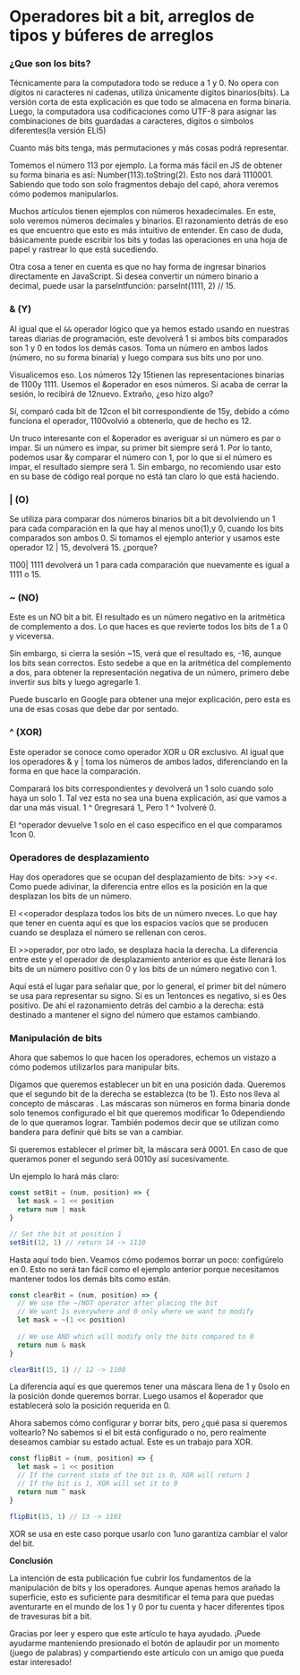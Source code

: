 # Operadores bit a bit, arreglos de tipos y búferes de arreglos #

### **¿Que son los bits?**

Técnicamente para la computadora todo se reduce a 1 y 0. No opera con dígitos ni caracteres ni cadenas, utiliza únicamente dígitos binarios(bits).
La versión corta de esta explicación es que todo se almacena en forma binaria. Luego, la computadora usa codificaciones como UTF-8 para asignar las combinaciones de bits guardadas a caracteres, dígitos o símbolos diferentes(la versión ELI5)

Cuanto más bits tenga, más permutaciones y más cosas podrá representar. 

Tomemos el número 113 por ejemplo. La forma más fácil en JS de obtener su forma binaria es así: Number(113).toString(2). Esto nos dará 1110001. Sabiendo que todo son solo fragmentos debajo del capó, ahora veremos cómo podemos manipularlos.

Muchos artículos tienen ejemplos con números hexadecimales. En este, solo veremos números decimales y binarios. El razonamiento detrás de eso es que encuentro que esto es más intuitivo de entender. En caso de duda, básicamente puede escribir los bits y todas las operaciones en una hoja de papel y rastrear lo que está sucediendo.

Otra cosa a tener en cuenta es que no hay forma de ingresar binarios directamente en JavaScript. Si desea convertir un número binario a decimal, puede usar la parseIntfunción: parseInt(1111, 2) // 15.

### **& (Y)**
Al igual que el `&&` operador lógico que ya hemos estado usando en nuestras tareas diarias de programación, este devolverá 1 si ambos bits comparados son 1 y 0 en todos los demás casos. Toma un número en ambos lados (número, no su forma binaria) y luego compara sus bits uno por uno.

Visualicemos eso. Los números 12y 15tienen las representaciones binarias de 1100y 1111. Usemos el &operador en esos números. Si acaba de cerrar la sesión, lo recibirá de 12nuevo. Extraño, ¿eso hizo algo?

Sí, comparó cada bit de 12con el bit correspondiente de 15y, debido a cómo funciona el operador, 1100volvió a obtenerlo, que de hecho es 12.

Un truco interesante con el &operador es averiguar si un número es par o impar. Si un número es impar, su primer bit siempre será 1. Por lo tanto, podemos usar &y comparar el número con 1, por lo que si el número es impar, el resultado siempre será 1. Sin embargo, no recomiendo usar esto en su base de código real porque no está tan claro lo que está haciendo.

### **| (O)**
Se utiliza para comparar dos números binarios bit a bit devolviendo un 1 para cada comparación en la que hay al menos uno(1),y 0, cuando los bits comparados son ambos 0. Si tomamos el ejemplo anterior y usamos este operador 12 | 15, devolverá 15. ¿porque?

1100| 1111 devolverá un 1 para cada comparación que nuevamente es igual a 1111 o 15.

### **~ (NO)**
Este es un NO bit a bit. El resultado es un número negativo en la aritmética de complemento a dos. Lo que haces es que revierte todos los bits de 1 a 0 y viceversa. 

Sin embargo, si cierra la sesión ~15, verá que el resultado es, -16, aunque los bits sean correctos. Esto sedebe a que en la aritmética del complemento a dos, para obtener la representación negativa de un número, primero debe invertir sus bits y luego agregarle 1. 

Puede buscarlo en Google para obtener una mejor explicación, pero esta es una de esas cosas que debe dar por sentado.

### **^ (XOR)**

Este operador se conoce como operador XOR u OR exclusivo. Al igual que los operadores & y | toma los números de ambos lados, diferenciando en la forma en que hace la comparación.

Comparará los bits correspondientes y devolverá un 1 solo cuando solo haya un solo 1. Tal vez esta no sea una buena explicación, así que vamos a dar una más visual. 1 ^ 0regresará 1_ Pero 1 ^ 1volveré 0.

El ^operador devuelve 1 solo en el caso específico en el que comparamos 1con 0.

### **Operadores de desplazamiento**

Hay dos operadores que se ocupan del desplazamiento de bits:  >>y <<. Como puede adivinar, la diferencia entre ellos es la posición en la que desplazan los bits de un número.

El <<operador desplaza todos los bits de un número nveces. Lo que hay que tener en cuenta aquí es que los espacios vacíos que se producen cuando se desplaza el número se rellenan con ceros.

El >>operador, por otro lado, se desplaza hacia la derecha. La diferencia entre este y el operador de desplazamiento anterior es que éste llenará los bits de un número positivo con 0 y los bits de un número negativo con 1.

Aquí está el lugar para señalar que, por lo general, el primer bit del número se usa para representar su signo. Si es un 1entonces es negativo, si es 0es positivo. De ahí el razonamiento detrás del cambio a la derecha: está destinado a mantener el signo del número que estamos cambiando.

### **Manipulación de bits**
Ahora que sabemos lo que hacen los operadores, echemos un vistazo a cómo podemos utilizarlos para manipular bits.

Digamos que queremos establecer un bit en una posición dada. Queremos que el segundo bit de la derecha se establezca (to be 1). Esto nos lleva al concepto de máscaras . Las máscaras son números en forma binaria donde solo tenemos configurado el bit que queremos modificar 1o 0dependiendo de lo que queramos lograr. También podemos decir que se utilizan como bandera para definir qué bits se van a cambiar.

Si queremos establecer el primer bit, la máscara será 0001. En caso de que queramos poner el segundo será 0010y así sucesivamente.

Un ejemplo lo hará más claro:
```javascript
const setBit = (num, position) => {
  let mask = 1 << position
  return num | mask
}

// Set the bit at position 1
setBit(12, 1) // return 14 -> 1110
```
Hasta aquí todo bien. Veamos cómo podemos borrar un poco: configúrelo en 0. Esto no será tan fácil como el ejemplo anterior porque necesitamos mantener todos los demás bits como están.
```javascript
const clearBit = (num, position) => {
  // We use the ~/NOT operator after placing the bit
  // We want 1s everywhere and 0 only where we want to modify
  let mask = ~(1 << position)
  
  // We use AND which will modify only the bits compared to 0
  return num & mask
}

clearBit(15, 1) // 12 -> 1100
```
La diferencia aquí es que queremos tener una máscara llena de 1 y 0solo en la posición donde queremos borrar. Luego usamos el &operador que establecerá solo la posición requerida en 0.

Ahora sabemos cómo configurar y borrar bits, pero ¿qué pasa si queremos voltearlo? No sabemos si el bit está configurado o no, pero realmente deseamos cambiar su estado actual. Este es un trabajo para XOR.
```javascript
const flipBit = (num, position) => {
  let mask = 1 << position
  // If the current state of the bit is 0, XOR will return 1
  // If the bit is 1, XOR will set it to 0
  return num ^ mask
}

flipBit(15, 1) // 13 -> 1101
```
XOR se usa en este caso porque usarlo con 1uno garantiza cambiar el valor del bit.

**Conclusión**

La intención de esta publicación fue cubrir los fundamentos de la manipulación de bits y los operadores. Aunque apenas hemos arañado la superficie, esto es suficiente para desmitificar el tema para que puedas aventurarte en el mundo de los 1 y 0 por tu cuenta y hacer diferentes tipos de travesuras bit a bit.

Gracias por leer y espero que este artículo te haya ayudado. ¡Puede ayudarme manteniendo presionado el botón de aplaudir por un momento (juego de palabras) y compartiendo este artículo con un amigo que pueda estar interesado!
